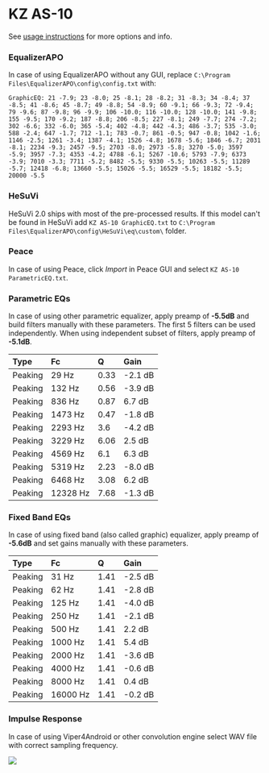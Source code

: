 # KZ AS-10
See [usage instructions](https://github.com/jaakkopasanen/AutoEq#usage) for more options and info.

### EqualizerAPO
In case of using EqualizerAPO without any GUI, replace `C:\Program Files\EqualizerAPO\config\config.txt`
with:
```
GraphicEQ: 21 -7.9; 23 -8.0; 25 -8.1; 28 -8.2; 31 -8.3; 34 -8.4; 37 -8.5; 41 -8.6; 45 -8.7; 49 -8.8; 54 -8.9; 60 -9.1; 66 -9.3; 72 -9.4; 79 -9.6; 87 -9.8; 96 -9.9; 106 -10.0; 116 -10.0; 128 -10.0; 141 -9.8; 155 -9.5; 170 -9.2; 187 -8.8; 206 -8.5; 227 -8.1; 249 -7.7; 274 -7.2; 302 -6.6; 332 -6.0; 365 -5.4; 402 -4.8; 442 -4.3; 486 -3.7; 535 -3.0; 588 -2.4; 647 -1.7; 712 -1.1; 783 -0.7; 861 -0.5; 947 -0.8; 1042 -1.6; 1146 -2.5; 1261 -3.4; 1387 -4.1; 1526 -4.8; 1678 -5.6; 1846 -6.7; 2031 -8.1; 2234 -9.3; 2457 -9.5; 2703 -8.0; 2973 -5.8; 3270 -5.0; 3597 -5.9; 3957 -7.3; 4353 -4.2; 4788 -6.1; 5267 -10.6; 5793 -7.9; 6373 -3.9; 7010 -3.3; 7711 -5.2; 8482 -5.5; 9330 -5.5; 10263 -5.5; 11289 -5.7; 12418 -6.8; 13660 -5.5; 15026 -5.5; 16529 -5.5; 18182 -5.5; 20000 -5.5
```

### HeSuVi
HeSuVi 2.0 ships with most of the pre-processed results. If this model can't be found in HeSuVi add
`KZ AS-10 GraphicEQ.txt` to `C:\Program Files\EqualizerAPO\config\HeSuVi\eq\custom\` folder.

### Peace
In case of using Peace, click *Import* in Peace GUI and select `KZ AS-10 ParametricEQ.txt`.

### Parametric EQs
In case of using other parametric equalizer, apply preamp of **-5.5dB** and build filters manually
with these parameters. The first 5 filters can be used independently.
When using independent subset of filters, apply preamp of **-5.1dB**.

| Type    | Fc       |    Q | Gain    |
|:--------|:---------|:-----|:--------|
| Peaking | 29 Hz    | 0.33 | -2.1 dB |
| Peaking | 132 Hz   | 0.56 | -3.9 dB |
| Peaking | 836 Hz   | 0.87 | 6.7 dB  |
| Peaking | 1473 Hz  | 0.47 | -1.8 dB |
| Peaking | 2293 Hz  | 3.6  | -4.2 dB |
| Peaking | 3229 Hz  | 6.06 | 2.5 dB  |
| Peaking | 4569 Hz  | 6.1  | 6.3 dB  |
| Peaking | 5319 Hz  | 2.23 | -8.0 dB |
| Peaking | 6468 Hz  | 3.08 | 6.2 dB  |
| Peaking | 12328 Hz | 7.68 | -1.3 dB |

### Fixed Band EQs
In case of using fixed band (also called graphic) equalizer, apply preamp of **-5.6dB** and set
gains manually with these parameters.

| Type    | Fc       |    Q | Gain    |
|:--------|:---------|:-----|:--------|
| Peaking | 31 Hz    | 1.41 | -2.5 dB |
| Peaking | 62 Hz    | 1.41 | -2.8 dB |
| Peaking | 125 Hz   | 1.41 | -4.0 dB |
| Peaking | 250 Hz   | 1.41 | -2.1 dB |
| Peaking | 500 Hz   | 1.41 | 2.2 dB  |
| Peaking | 1000 Hz  | 1.41 | 5.4 dB  |
| Peaking | 2000 Hz  | 1.41 | -3.6 dB |
| Peaking | 4000 Hz  | 1.41 | -0.6 dB |
| Peaking | 8000 Hz  | 1.41 | 0.4 dB  |
| Peaking | 16000 Hz | 1.41 | -0.2 dB |

### Impulse Response
In case of using Viper4Android or other convolution engine select WAV file with correct sampling frequency.

![](https://raw.githubusercontent.com/jaakkopasanen/AutoEq/master/results/rtings/avg/KZ%20AS-10/KZ%20AS-10.png)